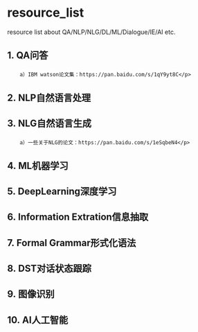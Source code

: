 # resource_list
resource list about QA/NLP/NLG/DL/ML/Dialogue/IE/AI etc.


1.&nbsp;QA问答</p>
------
        a）IBM watson论文集：https://pan.baidu.com/s/1qY9yt8C</p>
2.&nbsp;NLP自然语言处理</p>
------
3.&nbsp;NLG自然语言生成</p>
------
        a）一些关于NLG的论文：https://pan.baidu.com/s/1eSqbeN4</p>
4.&nbsp;ML机器学习</p>
------
5.&nbsp;DeepLearning深度学习</p>
------
6.&nbsp;Information Extration信息抽取</p>
------
7.&nbsp;Formal Grammar形式化语法</p>
------
8.&nbsp;DST对话状态跟踪</p>
------
9.&nbsp;图像识别
------
10.&nbsp;AI人工智能</p>
------
